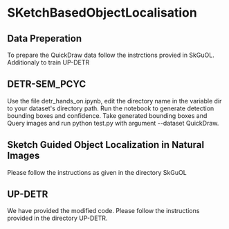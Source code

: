 # SKetchBasedObjectLocalisation
## Data Preperation
To prepare the QuickDraw data follow the instrctions provied in SkGuOL.
Additionaly to train UP-DETR
## DETR-SEM_PCYC
Use the file detr_hands_on.ipynb, edit the directory name in the variable dir to your dataset's directory path.
Run the notebook to generate detection bounding boxes and confidence.
Take generated bounding boxes and Query images and run python test.py with argument --dataset QuickDraw.
## Sketch Guided Object Localization in Natural Images
Please follow the instructions as given in the directory SkGuOL

## UP-DETR
We have provided the modified code. Please follow the instructions provided in the directory UP-DETR.
